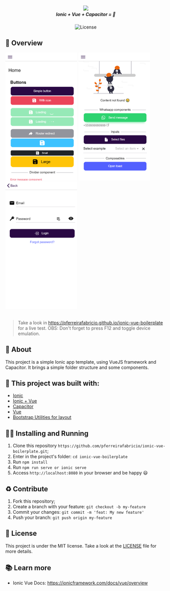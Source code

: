<h5 align="center">
  <img src="https://ionicframework.com/img/vue/logo@2x.png" width="150px" /><br>
  <b>Ionic + Vue + Capacitor = 💖</b>
</h5>
<p align="center">
  <img alt="License" src="https://img.shields.io/badge/license-MIT-green">
</p>

## :eyes: Overview 
<div>
  <img src="./docs/screenshots/home.png" width="auto" height="400px"/>
  <img src="./docs/screenshots/components.png" width="auto" height="400px"/>
  <img src="./docs/screenshots/login.png" width="auto" height="400px"/>
</div>
<br/>

> Take a look in https://pferreirafabricio.github.io/ionic-vue-boilerplate for a live test. OBS: Don't forget to press F12 and toggle device emulation.

## :open_book: About 
This project is a simple Ionic app template, using VueJS framework and Capacitor. It brings a simple folder structure and some components.

## :bricks: This project was built with: 
- [Ionic](https://ionicframework.com/)
- [Ionic + Vue](https://ionicframework.com/vue)
- [Capacitor](https://capacitorjs.com/)
- [Vue](https://vuejs.org/)
- [Bootstrap Utilities for layout](https://getbootstrap.com/docs/4.0/layout/utilities-for-layout/)

## :running_man: Installing and Running  
 1. Clone this repository `https://github.com/pferreirafabricio/ionic-vue-boilerplate.git`;
 2. Enter in the project's folder: `cd ionic-vue-boilerplate`
 3. Run `npm install`
 4. Run `npm run serve or ionic serve`
 5. Access `http://localhost:8080` in your browser and be happy 😃
 
## :recycle: Contribute
 1. Fork this repository;
 2. Create a branch with your feature: ```git checkout -b my-feature```
 3. Commit your changes: ```git commit -m 'feat: My new feature'```
 4. Push your branch: ```git push origin my-feature```
 
## :page_with_curl:	License
This project is under the MIT license. Take a look at the [LICENSE](LICENSE) file for more details.

## 📚 Learn more

  * Ionic Vue Docs: https://ionicframework.com/docs/vue/overview
